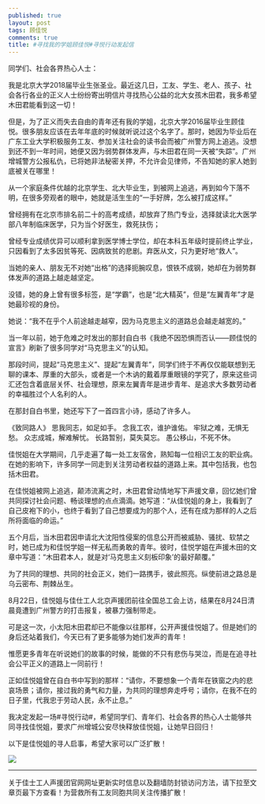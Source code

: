 ```yaml
---
published: true
layout: post
tags: 顾佳悦
comments: true
title: #寻找我的学姐顾佳悦#寻悦行动发起信
---
```

同学们、社会各界热心人士：

我是北京大学2018届毕业生张圣业。最近这几日，工友、学生、老人、孩子、社会各行各业的正义人士纷纷寄出明信片寻找热心公益的北大女孩木田君，我多希望木田君能看到这一切！

但是，为了正义而失去自由的青年还有我的学姐，北京大学2016届毕业生顾佳悦。很多朋友应该在去年年底的时候就听说过这个名字了。那时，她因为毕业后在广东工业大学积极服务工友、参加关注社会的读书会而被广州警方网上追逃。没想到还不到一年时间，她便又因为弱势群体发声，与木田君在同一天被“失踪”。广州增城警方公报私仇，已将她非法秘密关押，不允许会见律师，不告知她的家人她到底被关在哪里！

从一个家庭条件优越的北京学生、北大毕业生，到被网上追逃，再到如今下落不明，在很多旁观者的眼中，她就是活生生的“一手好牌，怎么被打成这样。”

曾经拥有在北京市排名前二十的高考成绩，却放弃了热门专业，选择就读北大医学部八年制临床医学，只为当个好医生，救死扶伤；

曾经专业成绩优异可以顺利拿到医学博士学位，却在本科五年级时提前终止学业，只因看到了太多因贫等死、因病致贫的悲剧。弃医从文，只为更好地“救人”。

当她的亲人、朋友无不对她“出格”的选择扼腕叹息，恨铁不成钢，她却在为弱势群体发声的道路上越走越坚定。

没错，她的身上曾有很多标签，是“学霸”，也是“北大精英”，但是“左翼青年”才是她最珍视的身份。

她说：“我不在乎个人前途越走越窄，因为马克思主义的道路总会越走越宽的。”

当一年以前，她于危难之时发出的那封自白书《我绝不因恐惧而否认——顾佳悦的宣言》刷新了很多同学对“马克思主义”的认知。

那段时间，提起“马克思主义”、提起“左翼青年”，同学们终于不再仅仅能联想到无聊的课本、厚重的大部头，或者是一个木讷的戴着厚重眼镜的学究了，原来这些词汇还包含着底层关怀、社会理想，原来左翼青年是进步青年、是追求大多数劳动者的幸福胜过个人名利的人。

在那封自白书里，她还写下了一首四言小诗，感动了许多人。

《致同路人》
思我同志，如足如手。
念我工农，谁护谁佑。
牢狱之难，无惧无愁。
众志成城，解难解忧。
长路暂别，莫失莫忘。
愚公移山，不死不休。

佳悦姐在大学期间，几乎走遍了每一处工友宿舍，熟知每一位相识工友的职业病。在她的影响下，许多同学一同走到关注劳动者权益的道路上来。其中包括我，也包括木田君。

在佳悦姐被网上追逃，颠沛流离之时，木田君曾动情地写下声援文章，回忆她们曾共同探讨社会问题、畅谈理想的点点滴滴。她写道：“从佳悦姐的身上，我看到了自己皮袍下的小，也终于看到了自己想要成为的那个人，还有在成为那样的人之后所将面临的命运。”

五个月后，当木田君因申请北大沈阳性侵案的信息公开而被威胁、骚扰、软禁之时，她已成为和佳悦学姐一样无私而勇敢的青年。彼时，佳悦学姐在声援木田的文章中写道：“木田君本人，就是对‘马克思主义刻板印象’的最好颠覆。”

为了共同的理想、共同的社会正义，她们一路携手，彼此照亮。纵使前进之路总是乌云密布、荆棘丛生。

8月22日，佳悦姐与佳仕工人北京声援团前往全国总工会上访，结果在8月24日清晨竟遭到广州警方的打击报复，被暴力强制带走。

可是这一次，小太阳木田君却已不能像以往那样，公开声援佳悦姐了。但是她们的身后还站着我们，今天已有了更多能够为她们发声的青年！

惟愿更多青年在听说她们的故事的时候，能做的不只有悲伤与哭泣，而是在追寻社会公平正义的道路上一同前行！

正如佳悦姐曾在自白书中写到的那样：“请你，不要想象一个青年在铁窗之内的悲哀场景；请你，接过我的勇气和力量，为共同的理想奔走呼号；请你，在我不在的日子里，代我忠于劳动人民，永不止息。”

我决定发起一场#寻悦行动#，希望同学们、青年们、社会各界的热心人士能够共同寻找佳悦姐，要求广州增城公安尽快释放佳悦姐，让她早日回归！

以下是佳悦姐的寻人启事，希望大家可以广泛扩散！

![](https://i.loli.net/2018/10/28/5bd5b91fb2cfe.jpg)

---
关于佳士工人声援团官网网址更新实时信息以及翻墙防封锁访问方法，请下拉至文章页最下方查看！为营救所有工友同胞共同关注传播扩散！


